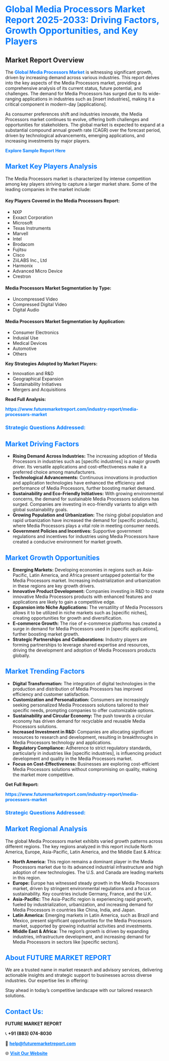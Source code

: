 <h1 style="color: #007BFF;">Global Media Processors Market Report 2025-2033: Driving Factors, Growth Opportunities, and Key Players</h1>

<section id="overview">
<h2>Market Report Overview</h2>
<p>The <a href="https://www.futuremarketreport.com/industry-report/media-processors-market" style="color: #007BFF; text-decoration: none;"><strong>Global Media Processors Market</strong></a> is witnessing significant growth, driven by increasing demand across various industries. This report delves into the key aspects of the Media Processors market, providing a comprehensive analysis of its current status, future potential, and challenges. The demand for Media Processors has surged due to its wide-ranging applications in industries such as [insert industries], making it a critical component in modern-day [applications].</p>
<p>As consumer preferences shift and industries innovate, the Media Processors market continues to evolve, offering both challenges and opportunities for stakeholders. The global market is expected to expand at a substantial compound annual growth rate (CAGR) over the forecast period, driven by technological advancements, emerging applications, and increasing investments by major players.</p>
</section>

<section id="overview">
<p><a href="https://www.futuremarketreport.com/request-sample/reportId=75804" style="color: #007BFF; text-decoration: none;"><strong>Explore Sample Report Here</strong></a></p>
</section>

<section id="key-players">
<h2 style="color: #007BFF;">Market Key Players Analysis</h2>
<p>The Media Processors market is characterized by intense competition among key players striving to capture a larger market share. Some of the leading companies in the market include:</p>
<h4>Key Players Covered in the Media Processors Report:</h4>
<ul><li>NXP</li><li>Exxact Corporation</li><li>Microsoft</li><li>Texas Instruments</li><li>Marvell</li><li>Intel</li><li>Brodacom</li><li>Fujitsu</li><li>Cisco</li><li>ZiiLABS Inc., Ltd</li><li>Harmonix</li><li>Advanced Micro Device</li><li>Crestron</li></ul>
<h4>Media Processors Market Segmentation by Type:</h4>
<ul><li>Uncompressed Video</li><li>Compressed Digital Video</li><li>Digital Audio</li></ul>

<h4>Media Processors Market Segmentation by Application:</h4>
<ul><li>Consumer Electronics</li><li>Indusial Use</li><li>Medical Devices</li><li>Automotive</li><li>Others</li></ul>
<p><strong>Key Strategies Adopted by Market Players:</strong></p>
<ul>
<li>Innovation and R&D</li>
<li>Geographical Expansion</li>
<li>Sustainability Initiatives</li>
<li>Mergers and Acquisitions</li>
</ul>
</section>

<section>
<p><strong>Read Full Analysis: </strong></p><a href="https://www.futuremarketreport.com/industry-report/media-processors-market" style="color: #007BFF; text-decoration: none;"><strong>https://www.futuremarketreport.com/industry-report/media-processors-market</strong></a>
<h3 style="color: #007BFF;">Strategic Questions Addressed:</h3>
</section>

<section id="driving-factors">
<h2 style="color: #007BFF;">Market Driving Factors</h2>
<ul>
<li><strong>Rising Demand Across Industries:</strong> The increasing adoption of Media Processors in industries such as [specific industries] is a major growth driver. Its versatile applications and cost-effectiveness make it a preferred choice among manufacturers.</li>
<li><strong>Technological Advancements:</strong> Continuous innovations in production and application technologies have enhanced the efficiency and performance of Media Processors, further boosting market demand.</li>
<li><strong>Sustainability and Eco-Friendly Initiatives:</strong> With growing environmental concerns, the demand for sustainable Media Processors solutions has surged. Companies are investing in eco-friendly variants to align with global sustainability goals.</li>
<li><strong>Growing Population and Urbanization:</strong> The rising global population and rapid urbanization have increased the demand for [specific products], where Media Processors plays a vital role in meeting consumer needs.</li>
<li><strong>Government Policies and Incentives:</strong> Supportive government regulations and incentives for industries using Media Processors have created a conducive environment for market growth.</li>
</ul>
</section>

<section id="growth-opportunities">
<h2 style="color: #007BFF;">Market Growth Opportunities</h2>
<ul>
<li><strong>Emerging Markets:</strong> Developing economies in regions such as Asia-Pacific, Latin America, and Africa present untapped potential for the Media Processors market. Increasing industrialization and urbanization in these regions are key growth drivers.</li>
<li><strong>Innovative Product Development:</strong> Companies investing in R&D to create innovative Media Processors products with enhanced features and applications are likely to gain a competitive edge.</li>
<li><strong>Expansion into Niche Applications:</strong> The versatility of Media Processors allows it to be utilized in niche markets such as [specific niches], creating opportunities for growth and diversification.</li>
<li><strong>E-commerce Growth:</strong> The rise of e-commerce platforms has created a surge in demand for Media Processors used in [specific applications], further boosting market growth.</li>
<li><strong>Strategic Partnerships and Collaborations:</strong> Industry players are forming partnerships to leverage shared expertise and resources, driving the development and adoption of Media Processors products globally.</li>
</ul>
</section>

<section id="trending-factors">
<h2 style="color: #007BFF;">Market Trending Factors</h2>
<ul>
<li><strong>Digital Transformation:</strong> The integration of digital technologies in the production and distribution of Media Processors has improved efficiency and customer satisfaction.</li>
<li><strong>Customization and Personalization:</strong> Consumers are increasingly seeking personalized Media Processors solutions tailored to their specific needs, prompting companies to offer customizable options.</li>
<li><strong>Sustainability and Circular Economy:</strong> The push towards a circular economy has driven demand for recyclable and reusable Media Processors solutions.</li>
<li><strong>Increased Investment in R&D:</strong> Companies are allocating significant resources to research and development, resulting in breakthroughs in Media Processors technology and applications.</li>
<li><strong>Regulatory Compliance:</strong> Adherence to strict regulatory standards, particularly in industries like [specific industries], is influencing product development and quality in the Media Processors market.</li>
<li><strong>Focus on Cost-Effectiveness:</strong> Businesses are exploring cost-efficient Media Processors solutions without compromising on quality, making the market more competitive.</li>
</ul>
</section>

<section>
<p><strong>Get Full Report: </strong></p><a href="https://www.futuremarketreport.com/industry-report/media-processors-market" style="color: #007BFF; text-decoration: none;"><strong>https://www.futuremarketreport.com/industry-report/media-processors-market</strong></a>
<h3 style="color: #007BFF;">Strategic Questions Addressed:</h3>
</section>


<section id="regional-analysis">
<h2 style="color: #007BFF;">Market Regional Analysis</h2>
<p>The global Media Processors market exhibits varied growth patterns across different regions. The key regions analyzed in this report include North America, Europe, Asia-Pacific, Latin America, and the Middle East & Africa:</p>
<ul>
<li><strong>North America:</strong> This region remains a dominant player in the Media Processors market due to its advanced industrial infrastructure and high adoption of new technologies. The U.S. and Canada are leading markets in this region.</li>
<li><strong>Europe:</strong> Europe has witnessed steady growth in the Media Processors market, driven by stringent environmental regulations and a focus on sustainability. Key countries include Germany, France, and the U.K.</li>
<li><strong>Asia-Pacific:</strong> The Asia-Pacific region is experiencing rapid growth, fueled by industrialization, urbanization, and increasing demand for Media Processors in countries like China, India, and Japan.</li>
<li><strong>Latin America:</strong> Emerging markets in Latin America, such as Brazil and Mexico, present significant opportunities for the Media Processors market, supported by growing industrial activities and investments.</li>
<li><strong>Middle East & Africa:</strong> The region’s growth is driven by expanding industries, infrastructure development, and increasing demand for Media Processors in sectors like [specific sectors].</li>
</ul>
</section>

<footer>
<h2 style="color: #007BFF;">About FUTURE MARKET REPORT</h2>
<p>We are a trusted name in market research and advisory services, delivering actionable insights and strategic support to businesses across diverse industries. Our expertise lies in offering:</p>

<p>Stay ahead in today’s competitive landscape with our tailored research solutions.</p>

<h2 style="color: #007BFF;">Contact Us:</h2>
<p><strong>FUTURE MARKET REPORT</strong></p>
<p>📞 <strong>+91 (883) 074-8030</strong></p>
<p>📧 <strong><a href="mailto:help@futuremarketreport.com" style="color: #007BFF;">help@futuremarketreport.com</a></strong></p>
<p>🌐 <strong><a href="https://www.futuremarketreport.com/" style="color: #007BFF;">Visit Our Website</a></strong></p>
</footer>